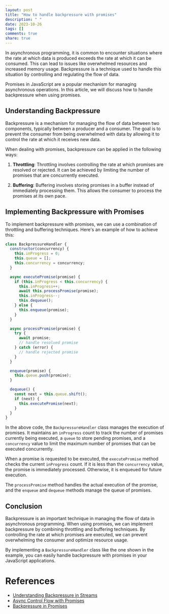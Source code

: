 ```yaml
---
layout: post
title: "How to handle backpressure with promises"
description: " "
date: 2023-10-26
tags: []
comments: true
share: true
---
```


In asynchronous programming, it is common to encounter situations where the rate at which data is produced exceeds the rate at which it can be consumed. This can lead to issues like overwhelmed resources and increased memory usage. Backpressure is a technique used to handle this situation by controlling and regulating the flow of data.

Promises in JavaScript are a popular mechanism for managing asynchronous operations. In this article, we will discuss how to handle backpressure when using promises.

## Understanding Backpressure

Backpressure is a mechanism for managing the flow of data between two components, typically between a producer and a consumer. The goal is to prevent the consumer from being overwhelmed with data by allowing it to control the rate at which it receives new data.

When dealing with promises, backpressure can be applied in the following ways:

1. **Throttling**: Throttling involves controlling the rate at which promises are resolved or rejected. It can be achieved by limiting the number of promises that are concurrently executed.

2. **Buffering**: Buffering involves storing promises in a buffer instead of immediately processing them. This allows the consumer to process the promises at its own pace.

## Implementing Backpressure with Promises

To implement backpressure with promises, we can use a combination of throttling and buffering techniques. Here's an example of how to achieve this:

```javascript
class BackpressureHandler {
  constructor(concurrency) {
    this.inProgress = 0;
    this.queue = [];
    this.concurrency = concurrency;
  }

  async executePromise(promise) {
    if (this.inProgress < this.concurrency) {
      this.inProgress++;
      await this.processPromise(promise);
      this.inProgress--;
      this.dequeue();
    } else {
      this.enqueue(promise);
    }
  }

  async processPromise(promise) {
    try {
      await promise;
      // handle resolved promise
    } catch (error) {
      // handle rejected promise
    }
  }

  enqueue(promise) {
    this.queue.push(promise);
  }

  dequeue() {
    const next = this.queue.shift();
    if (next) {
      this.executePromise(next);
    }
  }
}
```

In the above code, the `BackpressureHandler` class manages the execution of promises. It maintains an `inProgress` count to track the number of promises currently being executed, a `queue` to store pending promises, and a `concurrency` value to limit the maximum number of promises that can be executed concurrently.

When a promise is requested to be executed, the `executePromise` method checks the current `inProgress` count. If it is less than the `concurrency` value, the promise is immediately processed. Otherwise, it is enqueued for future execution.

The `processPromise` method handles the actual execution of the promise, and the `enqueue` and `dequeue` methods manage the queue of promises.

## Conclusion

Backpressure is an important technique in managing the flow of data in asynchronous programming. When using promises, we can implement backpressure by combining throttling and buffering techniques. By controlling the rate at which promises are executed, we can prevent overwhelming the consumer and optimize resource usage.

By implementing a `BackpressureHandler` class like the one shown in the example, you can easily handle backpressure with promises in your JavaScript applications.

# References
- [Understanding Backpressure in Streams](https://nodejs.org/en/docs/guides/backpressuring-in-streams/)
- [Async Control Flow with Promises](https://www.javascripttutorial.net/es-next/promise-combinators/async-control-flow-with-promises/)
- [Backpressure in Promises](https://codemix.com/opaque-types-in-javascript-redeminis/2020-05-05/)